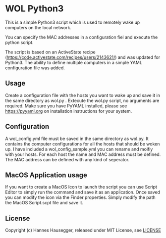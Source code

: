 WOL Python3
===========

This is a simple Python3 script which is used to remotely wake up computers on the local network.

You can specify the MAC addresses in a configuration fiel and execute the python script.

The script is based on an ActiveState recipe (https://code.activestate.com/recipes/users/2143621/) and was updated for Python3. The ability to define multiple computers in a simple YAML configuration file was added.

Usage
-----

  Create a configuration file with the hosts you want to wake up and save it in the same directory as wol.py . Extecute the wol.py script, no arguments are required.
  Make sure you have PyYAML installed, please see https://pyyaml.org on installation instructions for your system.

Configuration
-------------

  A wol_config.yml file must be saved in the same directory as wol.py. It contains the computer configurations for all the hosts that should be woken up. I have included a wol_config_sample.yml you can rename and moifiy with your hosts. For each host the name and MAC address must be defined. The MAC address can be defined with any kind of seperator.

MacOS Application usage
  -------------

  If you want to create a MacOS Icon to launch the script you can use Script Editor to simply run the command and save it as an application. Once saved you can modify the icon via the Finder properties. Simply modify the path the MacOS Script.scpt file and save it.   

License
-------
  Copyright (c) Hannes Hausegger, released under MIT License, see [LICENSE](LICENSE)
